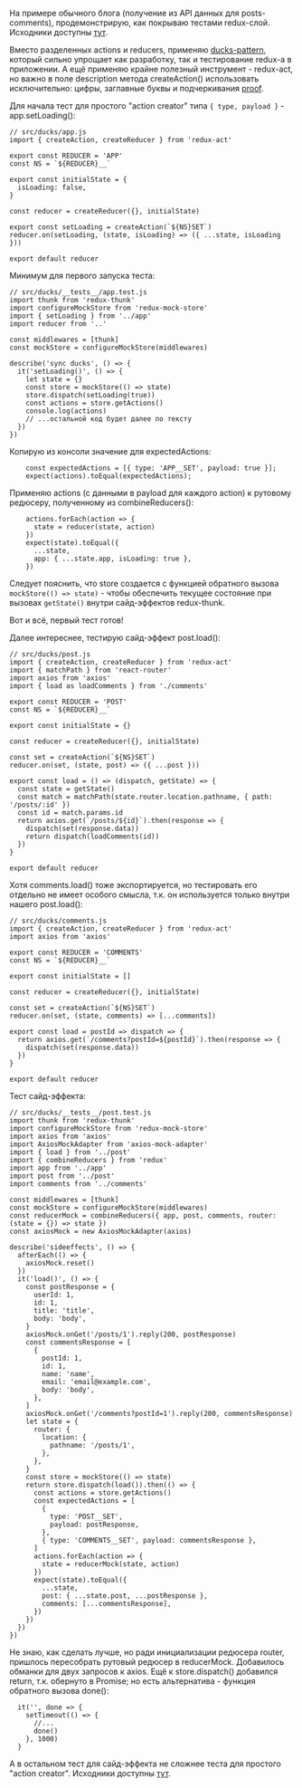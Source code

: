 На примере обычного блога (получение из API данных для posts-comments), продемонстрирую, как покрываю тестами redux-слой. Исходники доступны [тут](http://github.com/comerc/redux-layer-tests).

Вместо разделенных actions и reducers, применяю [ducks-pattern](https://github.com/erikras/ducks-modular-redux), который сильно упрощает как разработку, так и тестирование redux-а в приложении. А ещё применяю крайне полезный инструмент - redux-act, но важно в поле description метода createAction() использовать исключительно: цифры, заглавные буквы и подчеркивания [proof](https://github.com/pauldijou/redux-act#createactiondescription-payloadreducer-metareducer).

Для начала тест для простого "action creator" типа `{ type, payload }` - app.setLoading():
```
// src/ducks/app.js
import { createAction, createReducer } from 'redux-act'

export const REDUCER = 'APP'
const NS = `${REDUCER}__`

export const initialState = {
  isLoading: false,
}

const reducer = createReducer({}, initialState)

export const setLoading = createAction(`${NS}SET`)
reducer.on(setLoading, (state, isLoading) => ({ ...state, isLoading }))

export default reducer
```

Минимум для первого запуска теста:
```
// src/ducks/__tests__/app.test.js
import thunk from 'redux-thunk'
import configureMockStore from 'redux-mock-store'
import { setLoading } from '../app'
import reducer from '..'

const middlewares = [thunk]
const mockStore = configureMockStore(middlewares)

describe('sync ducks', () => {
  it('setLoading()', () => {
    let state = {}
    const store = mockStore(() => state)
    store.dispatch(setLoading(true))
    const actions = store.getActions()
    console.log(actions)
    // ...остальной код будет далее по тексту
  })
})
```

Копирую из консоли значение для expectedActions:
```
    const expectedActions = [{ type: 'APP__SET', payload: true }];
    expect(actions).toEqual(expectedActions);
```

Применяю actions (с данными в payload для каждого action) к рутовому редюсеру, полученному из combineReducers():
```
    actions.forEach(action => {
      state = reducer(state, action)
    })
    expect(state).toEqual({
      ...state,
      app: { ...state.app, isLoading: true },
    })
```

Следует пояснить, что store создается с функцией обратного вызова `mockStore(() => state)` - чтобы обеспечить текущее состояние при вызовах `getState()` внутри сайд-эффектов redux-thunk.

Вот и всё, первый тест готов!

Далее интереснее, тестирую сайд-эффект post.load():
```
// src/ducks/post.js
import { createAction, createReducer } from 'redux-act'
import { matchPath } from 'react-router'
import axios from 'axios'
import { load as loadComments } from './comments'

export const REDUCER = 'POST'
const NS = `${REDUCER}__`

export const initialState = {}

const reducer = createReducer({}, initialState)

const set = createAction(`${NS}SET`)
reducer.on(set, (state, post) => ({ ...post }))

export const load = () => (dispatch, getState) => {
  const state = getState()
  const match = matchPath(state.router.location.pathname, { path: '/posts/:id' })
  const id = match.params.id
  return axios.get(`/posts/${id}`).then(response => {
    dispatch(set(response.data))
    return dispatch(loadComments(id))
  })
}

export default reducer
```

Хотя comments.load() тоже экспортируется, но тестировать его отдельно не имеет особого смысла, т.к. он используется только внутри нашего post.load():
```
// src/ducks/comments.js
import { createAction, createReducer } from 'redux-act'
import axios from 'axios'

export const REDUCER = 'COMMENTS'
const NS = `${REDUCER}__`

export const initialState = []

const reducer = createReducer({}, initialState)

const set = createAction(`${NS}SET`)
reducer.on(set, (state, comments) => [...comments])

export const load = postId => dispatch => {
  return axios.get(`/comments?postId=${postId}`).then(response => {
    dispatch(set(response.data))
  })
}

export default reducer
```

Тест сайд-эффекта: 
```
// src/ducks/__tests__/post.test.js
import thunk from 'redux-thunk'
import configureMockStore from 'redux-mock-store'
import axios from 'axios'
import AxiosMockAdapter from 'axios-mock-adapter'
import { load } from '../post'
import { combineReducers } from 'redux'
import app from '../app'
import post from '../post'
import comments from '../comments'

const middlewares = [thunk]
const mockStore = configureMockStore(middlewares)
const reducerMock = combineReducers({ app, post, comments, router: (state = {}) => state })
const axiosMock = new AxiosMockAdapter(axios)

describe('sideeffects', () => {
  afterEach(() => {
    axiosMock.reset()
  })
  it('load()', () => {
    const postResponse = {
      userId: 1,
      id: 1,
      title: 'title',
      body: 'body',
    }
    axiosMock.onGet('/posts/1').reply(200, postResponse)
    const commentsResponse = [
      {
        postId: 1,
        id: 1,
        name: 'name',
        email: 'email@example.com',
        body: 'body',
      },
    ]
    axiosMock.onGet('/comments?postId=1').reply(200, commentsResponse)
    let state = {
      router: {
        location: {
          pathname: '/posts/1',
        },
      },
    }
    const store = mockStore(() => state)
    return store.dispatch(load()).then(() => {
      const actions = store.getActions()
      const expectedActions = [
        {
          type: 'POST__SET',
          payload: postResponse,
        },
        { type: 'COMMENTS__SET', payload: commentsResponse },
      ]
      actions.forEach(action => {
        state = reducerMock(state, action)
      })
      expect(state).toEqual({
        ...state,
        post: { ...state.post, ...postResponse },
        comments: [...commentsResponse],
      })
    })
  })
})
```

Не знаю, как сделать лучше, но ради инициализации редюсера router, пришлось пересобрать рутовый редюсер в reducerMock. Добавилось обманки для двух запросов к axios. Ещё к store.dispatch() добавился return, т.к. обернуто в Promise; но есть альтернатива - функция обратного вызова done(): 
```
  it('', done => {
    setTimeout(() => {
      //...
      done()
    }, 1000)
  }
```

А в остальном тест для сайд-эффекта не сложнее теста для простого "action creator". Исходники доступны [тут](http://github.com/comerc/redux-layer-tests).